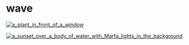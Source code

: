 # wave

<a href="a_plant_in_front_of_a_window.png"><img alt="a_plant_in_front_of_a_window" src="a_plant_in_front_of_a_window.png"></a>

<a href="a_sunset_over_a_body_of_water_with_Marfa_lights_in_the_background.png"><img alt="a_sunset_over_a_body_of_water_with_Marfa_lights_in_the_background" src="a_sunset_over_a_body_of_water_with_Marfa_lights_in_the_background.png"></a>

